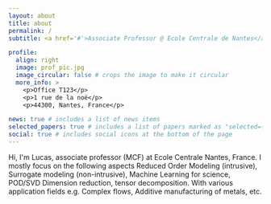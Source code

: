 ```yaml
---
layout: about
title: about
permalink: /
subtitle: <a href='#'>Associate Professor @ Ecole Centrale de Nantes</a>.

profile:
  align: right
  image: prof_pic.jpg
  image_circular: false # crops the image to make it circular
  more_info: >
    <p>Office T123</p>
    <p>1 rue de la noë</p>
    <p>44300, Nantes, France</p>

news: true # includes a list of news items
selected_papers: true # includes a list of papers marked as "selected={true}"
social: true # includes social icons at the bottom of the page
---
```


  Hi, I'm Lucas, associate professor (MCF) at Ecole Centrale Nantes, France. I mostly focus on the following aspects
  Reduced Order Modeling (intrusive), Surrogate modeling (non-intrusive), Machine Learning for science, POD/SVD
  Dimension reduction, tensor decomposition. With various application fields e.g. Complex flows, Additive manufacturing of metals, etc.
